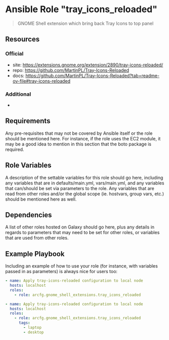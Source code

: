 # Ansible Role "tray_icons_reloaded"

> GNOME Shell extension which bring back Tray Icons to top panel

## Resources

### Official

- site: https://extensions.gnome.org/extension/2890/tray-icons-reloaded/
- repo: https://github.com/MartinPL/Tray-Icons-Reloaded
- docs: https://github.com/MartinPL/Tray-Icons-Reloaded?tab=readme-ov-file#tray-icons-reloaded

### Additional

-

## Requirements

Any pre-requisites that may not be covered by Ansible itself or the role should be mentioned here. For instance, if the
role uses the EC2 module, it may be a good idea to mention in this section that the boto package is required.

## Role Variables

A description of the settable variables for this role should go here, including any variables that are in
defaults/main.yml, vars/main.yml, and any variables that can/should be set via parameters to the role. Any variables
that are read from other roles and/or the global scope (ie. hostvars, group vars, etc.) should be mentioned here as
well.

## Dependencies

A list of other roles hosted on Galaxy should go here, plus any details in regards to parameters that may need to be set
for other roles, or variables that are used from other roles.

## Example Playbook

Including an example of how to use your role (for instance, with variables passed in as parameters) is always nice for
users too:

```yaml
- name: Apply tray-icons-reloaded configuration to local node
  hosts: localhost
  roles:
    - role: arcfg.gnome_shell_extensions.tray_icons_reloaded
```

```yaml
- name: Apply tray-icons-reloaded configuration to local node
  hosts: localhost
  roles:
    - role: arcfg.gnome_shell_extensions.tray_icons_reloaded
      tags:
        - laptop
        - desktop
```
